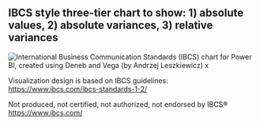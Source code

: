 ## IBCS style three-tier chart to show: 1) absolute values, 2) absolute variances, 3) relative variances

![International Business Communication Standards (IBCS) chart for Power BI, created using Deneb and Vega (by Andrzej Leszkiewicz) x](https://github.com/avatorl/Deneb-Vega/assets/59934292/1cd08fe8-cf08-4998-8498-34df2d0394f0)

Visualization design is based on IBCS guidelines: https://www.ibcs.com/ibcs-standards-1-2/

Not produced, not certified, not authorized, not endorsed by IBCS® https://www.ibcs.com/
